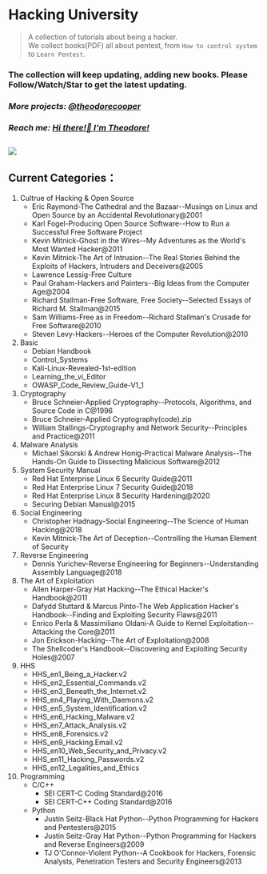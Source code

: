 # Hacking University
> A collection of tutorials about being a hacker.  
We collect books(PDF) all about pentest, from `How to control system` to `Learn Pentest`. 
### The collection will keep updating, adding new books. Please Follow/Watch/Star to get the latest updating.
### *More projects: [@theodorecooper](https://github.com/theodorecooper?tab=repositories)*  
### *Reach me: [Hi there!👋 I'm Theodore!](https://github.com/theodorecooper/theodorecooper)*
<img src = 'https://repository-images.githubusercontent.com/393849655/e7af86b9-9bbd-4800-a454-a360d0677d5c'></img>
---
## Current Categories：

1. Cultrue of Hacking & Open Source  
    - Eric Raymond-The Cathedral and the Bazaar--Musings on Linux and Open Source by an Accidental Revolutionary@2001
    - Karl Fogel-Producing Open Source Software--How to Run a Successful Free Software Project
    - Kevin Mitnick-Ghost in the Wires--My Adventures as the World's Most Wanted Hacker@2011
    - Kevin Mitnick-The Art of Intrusion--The Real Stories Behind the Exploits of Hackers, Intruders and Deceivers@2005
    - Lawrence Lessig-Free Culture
    - Paul Graham-Hackers and Painters--Big Ideas from the Computer Age@2004
    - Richard Stallman-Free Software, Free Society--Selected Essays of Richard M. Stallman@2015
    - Sam Williams-Free as in Freedom--Richard Stallman's Crusade for Free Software@2010
    - Steven Levy-Hackers--Heroes of the Computer Revolution@2010
2. Basic
    - Debian Handbook
    - Control_Systems
    - Kali-Linux-Revealed-1st-edition
    - Learning_the_vi_Editor
    - OWASP_Code_Review_Guide-V1_1
3. Cryptography
    - Bruce Schneier-Applied Cryptography--Protocols, Algorithms, and Source Code in C@1996
    - Bruce Schneier-Applied Cryptography(code).zip
    - William Stallings-Cryptography and Network Security--Principles and Practice@2011
4. Malware Analysis
    - Michael Sikorski & Andrew Honig-Practical Malware Analysis--The Hands-On Guide to Dissecting Malicious Software@2012
5. System Security Manual
    - Red Hat Enterprise Linux 6 Security Guide@2011
    - Red Hat Enterprise Linux 7 Security Guide@2018
    - Red Hat Enterprise Linux 8 Security Hardening@2020
    - Securing Debian Manual@2015
6. Social Engineering
    - Christopher Hadnagy-Social Engineering--The Science of Human Hacking@2018
    - Kevin Mitnick-The Art of Deception--Controlling the Human Element of Security
7. Reverse Engineering
    - Dennis Yurichev-Reverse Engineering for Beginners--Understanding Assembly Language@2018
8. The Art of Exploitation
    - Allen Harper-Gray Hat Hacking--The Ethical Hacker's Handbook@2011
    - Dafydd Stuttard & Marcus Pinto-The Web Application Hacker's Handbook--Finding and Exploiting Security Flaws@2011
    - Enrico Perla & Massimiliano Oldani-A Guide to Kernel Exploitation--Attacking the Core@2011
    - Jon Erickson-Hacking--The Art of Exploitation@2008
    - The Shellcoder's Handbook--Discovering and Exploiting Security Holes@2007
8. HHS
    - HHS_en1_Being_a_Hacker.v2
    - HHS_en2_Essential_Commands.v2
    - HHS_en3_Beneath_the_Internet.v2
    - HHS_en4_Playing_With_Daemons.v2
    - HHS_en5_System_Identification.v2
    - HHS_en6_Hacking_Malware.v2
    - HHS_en7_Attack_Analysis.v2
    - HHS_en8_Forensics.v2
    - HHS_en9_Hacking.Email.v2
    - HHS_en10_Web_Security_and_Privacy.v2
    - HHS_en11_Hacking_Passwords.v2
    - HHS_en12_Legalities_and_Ethics
9. Programming
    - C/C++
        - SEI CERT-C Coding Standard@2016
        - SEI CERT-C++ Coding Standard@2016
    - Python
        - Justin Seitz-Black Hat Python--Python Programming for Hackers and Pentesters@2015
        - Justin Seitz-Gray Hat Python--Python Programming for Hackers and Reverse Engineers@2009
        - TJ O'Connor-Violent Python--A Cookbook for Hackers, Forensic Analysts, Penetration Testers and Security Engineers@2013
